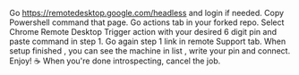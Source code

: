 Go https://remotedesktop.google.com/headless and login if needed.
Copy Powershell command that page.
Go actions tab in your forked repo.
Select Chrome Remote Desktop
Trigger action with your desired 6 digit pin and paste command in step 1.
Go again step 1 link in remote Support tab.
When setup finished , you can see the machine in list , write your pin and connect.
Enjoy! ☕
When you're done introspecting, cancel the job.
